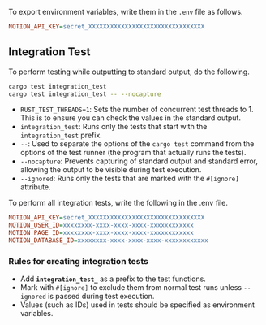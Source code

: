 To export environment variables, write them in the `.env` file as follows.

```ini
NOTION_API_KEY=secret_XXXXXXXXXXXXXXXXXXXXXXXXXXXXXXXX
```

## Integration Test

To perform testing while outputting to standard output, do the following.

```bash
cargo test integration_test
cargo test integration_test -- --nocapture
```

- `RUST_TEST_THREADS=1`: Sets the number of concurrent test threads to 1. This is to ensure you can check the values in the standard output.
- `integration_test`: Runs only the tests that start with the `integration_test` prefix.
- `--`: Used to separate the options of the `cargo test` command from the options of the test runner (the program that actually runs the tests).
- `--nocapture`: Prevents capturing of standard output and standard error, allowing the output to be visible during test execution.
- `--ignored`: Runs only the tests that are marked with the `#[ignore]` attribute.

To perform all integration tests, write the following in the .env file.

```ini
NOTION_API_KEY=secret_XXXXXXXXXXXXXXXXXXXXXXXXXXXXXXXX
NOTION_USER_ID=xxxxxxxx-xxxx-xxxx-xxxx-xxxxxxxxxxxx
NOTION_PAGE_ID=xxxxxxxx-xxxx-xxxx-xxxx-xxxxxxxxxxxx
NOTION_DATABASE_ID=xxxxxxxx-xxxx-xxxx-xxxx-xxxxxxxxxxxx
```

### Rules for creating integration tests

- Add **`integration_test_`** as a prefix to the test functions.
- Mark with `#[ignore]` to exclude them from normal test runs unless `--ignored` is passed during test execution.
- Values (such as IDs) used in tests should be specified as environment variables.
